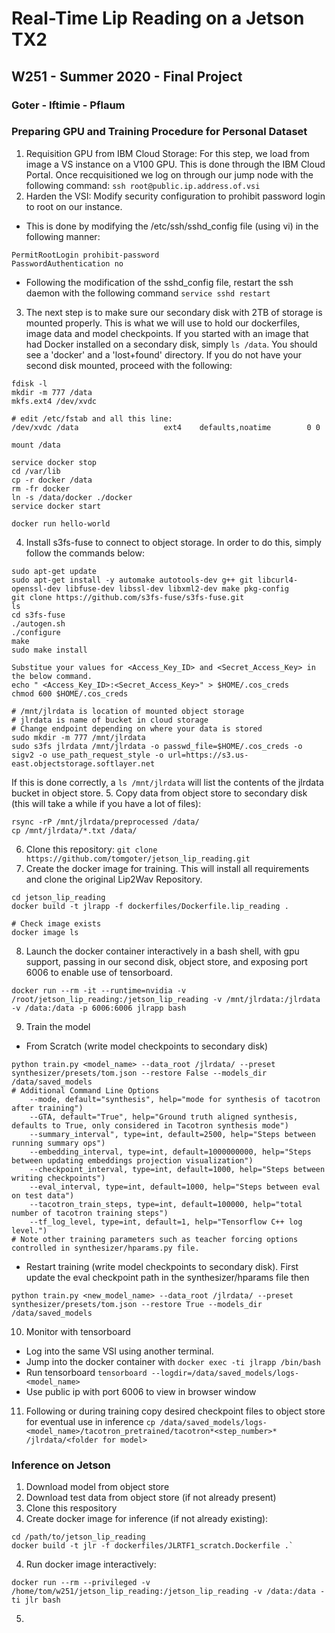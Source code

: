 # Real-Time Lip Reading on a Jetson TX2
## W251 - Summer 2020 - Final Project
### Goter - Iftimie - Pflaum





### Preparing GPU and Training Procedure for Personal Dataset
1. Requisition GPU from IBM Cloud Storage: For this step, we load from image a VS instance on a V100 GPU. This is done through the IBM Cloud Portal. Once recquisitioned we log on through our jump node with the following command: `ssh root@public.ip.address.of.vsi`
2. Harden the VSI: Modify security configuration to prohibit password login to root on our instance. 
- This is done by modifying the /etc/ssh/sshd_config file (using vi) in the following manner:
```
PermitRootLogin prohibit-password
PasswordAuthentication no
```
- Following the modification of the sshd_config file, restart the ssh daemon with the following command `service sshd restart`
3. The next step is to make sure our secondary disk with 2TB of storage is mounted properly. This is what we will use to hold our dockerfiles, image data and model checkpoints. If you started with an image that had Docker installed on a secondary disk, simply `ls /data`. You should see a 'docker' and a 'lost+found' directory. If you do not have your second disk mounted, proceed with the following: 
```
fdisk -l
mkdir -m 777 /data
mkfs.ext4 /dev/xvdc

# edit /etc/fstab and all this line:
/dev/xvdc /data                   ext4    defaults,noatime        0 0

mount /data

service docker stop
cd /var/lib
cp -r docker /data
rm -fr docker
ln -s /data/docker ./docker
service docker start

docker run hello-world
```
4. Install s3fs-fuse to connect to object storage. In order to do this, simply follow the commands below:

```
sudo apt-get update
sudo apt-get install -y automake autotools-dev g++ git libcurl4-openssl-dev libfuse-dev libssl-dev libxml2-dev make pkg-config
git clone https://github.com/s3fs-fuse/s3fs-fuse.git
ls
cd s3fs-fuse
./autogen.sh
./configure
make
sudo make install

Substitue your values for <Access_Key_ID> and <Secret_Access_Key> in the below command.
echo " <Access_Key_ID>:<Secret_Access_Key>" > $HOME/.cos_creds
chmod 600 $HOME/.cos_creds

# /mnt/jlrdata is location of mounted object storage
# jlrdata is name of bucket in cloud storage
# Change endpoint depending on where your data is stored
sudo mkdir -m 777 /mnt/jlrdata
sudo s3fs jlrdata /mnt/jlrdata -o passwd_file=$HOME/.cos_creds -o sigv2 -o use_path_request_style -o url=https://s3.us-east.objectstorage.softlayer.net
```
If this is done correctly, a `ls /mnt/jlrdata` will list the contents of the jlrdata bucket in object store.
5. Copy data from object store to secondary disk (this will take a while if you have a lot of files):
```
rsync -rP /mnt/jlrdata/preprocessed /data/
cp /mnt/jlrdata/*.txt /data/
```
6. Clone this repository: `git clone https://github.com/tomgoter/jetson_lip_reading.git`
7. Create the docker image for training. This will install all requirements and clone the original Lip2Wav Repository. 
```
cd jetson_lip_reading
docker build -t jlrapp -f dockerfiles/Dockerfile.lip_reading .

# Check image exists
docker image ls
```
8. Launch the docker container interactively in a bash shell, with gpu support, passing in our second disk, object store, and exposing port 6006 to enable use of tensorboard.
```
docker run --rm -it --runtime=nvidia -v /root/jetson_lip_reading:/jetson_lip_reading -v /mnt/jlrdata:/jlrdata -v /data:/data -p 6006:6006 jlrapp bash
```
9. Train the model
 - From Scratch (write model checkpoints to secondary disk)
```
python train.py <model_name> --data_root /jlrdata/ --preset synthesizer/presets/tom.json --restore False --models_dir /data/saved_models
# Additional Command Line Options
    --mode, default="synthesis", help="mode for synthesis of tacotron after training") 
    --GTA, default="True", help="Ground truth aligned synthesis, defaults to True, only considered in Tacotron synthesis mode")
    --summary_interval", type=int, default=2500, help="Steps between running summary ops")
    --embedding_interval, type=int, default=1000000000, help="Steps between updating embeddings projection visualization")
    --checkpoint_interval, type=int, default=1000, help="Steps between writing checkpoints")
    --eval_interval, type=int, default=1000, help="Steps between eval on test data")
    --tacotron_train_steps, type=int, default=100000, help="total number of tacotron training steps")
    --tf_log_level, type=int, default=1, help="Tensorflow C++ log level.")
# Note other training parameters such as teacher forcing options controlled in synthesizer/hparams.py file.
```
- Restart training (write model checkpoints to secondary disk). First update the eval checkpoint path in the synthesizer/hparams file then
```
python train.py <new_model_name> --data_root /jlrdata/ --preset synthesizer/presets/tom.json --restore True --models_dir /data/saved_models
```
10. Monitor with tensorboard
- Log into the same VSI using another terminal.
- Jump into the docker container with `docker exec -ti jlrapp /bin/bash`
- Run tensorboard `tensorboard --logdir=/data/saved_models/logs-<model_name>`
- Use public ip with port 6006 to view in browser window
11. Following or during training copy desired checkpoint files to object store for eventual use in inference
`cp /data/saved_models/logs-<model_name>/tacotron_pretrained/tacotron*<step_number>* /jlrdata/<folder for model>`

### Inference on Jetson
1. Download model from object store
2. Download test data from object store (if not already present)
3. Clone this respository
3. Create docker image for inference (if not already existing): 
```
cd /path/to/jetson_lip_reading
docker build -t jlr -f dockerfiles/JLRTF1_scratch.Dockerfile .`
```
4. Run docker image interactively:
```
docker run --rm --privileged -v /home/tom/w251/jetson_lip_reading:/jetson_lip_reading -v /data:/data -ti jlr bash
```
5. 
